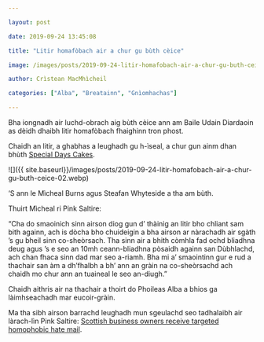 ```yaml
---

layout: post

date: 2019-09-24 13:45:08

title: "Litir homafòbach air a chur gu bùth cèice"

image: /images/posts/2019-09-24-litir-homafobach-air-a-chur-gu-buth-ceice.webp

author: Crìstean MacMhìcheil

categories: ["Alba", "Breatainn", "Gnìomhachas"]

---
```


Bha iongnadh air luchd-obrach aig bùth cèice ann am Baile Udain Diardaoin as dèidh dhaibh litir homafòbach fhaighinn tron phost.

Chaidh an litir, a ghabhas a leughadh gu h-ìseal, a chur gun ainm dhan bhùth [Special Days Cakes](https://specialdayscakes.com/).

![]({{ site.baseurl}}/images/posts/2019-09-24-litir-homafobach-air-a-chur-gu-buth-ceice-02.webp)

‘S ann le Mìcheal Burns agus Steafan Whyteside a tha am bùth.

Thuirt Mìcheal ri Pink Saltire:

“Cha do smaoinich sinn airson diog gun d’ thàinig an litir bho chliant sam bith againn, ach is dòcha bho chuideigin a bha airson ar nàrachadh air sgàth ’s gu bheil sinn co-sheòrsach. Tha sinn air a bhith còmhla fad ochd bliadhna deug agus ’s e seo an 10mh ceann-bliadhna pòsaidh againn san Dùbhlachd, ach chan fhaca sinn dad mar seo a-riamh. Bha mi a’ smaointinn gur e rud a thachair san àm a dh’fhalbh a bh’ ann an gràin na co-sheòrsachd ach chaidh mo chur ann an tuaineal le seo an-diugh.”

Chaidh aithris air na thachair a thoirt do Phoileas Alba a bhios ga làimhseachadh mar eucoir-gràin.

Ma tha sibh airson barrachd leughadh mun sgeulachd seo tadhalaibh air làrach-lìn Pink Saltire: [Scottish business owners receive targeted homophobic hate mail](https://pinksaltire.com/2019/09/19/scottish-business-owners-receive-targeted-homophobic-hate-mail/).
